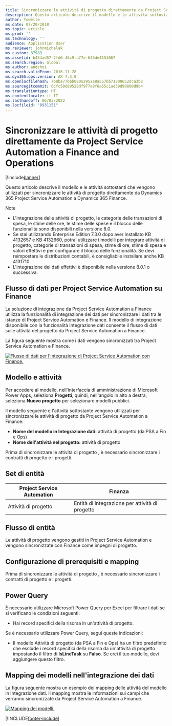```yaml
---
title: Sincronizzare le attività di progetto direttamente da Project Service Automation a Finance and Operations
description: Questo articolo descrive il modello e le attività sottostanti che vengono utilizzati per sincronizzare le attività di progetto direttamente da Microsoft Dynamics 365 Project Service Automation a Dynamics 365 Finance.
author: Yowelle
ms.date: 07/20/2018
ms.topic: article
ms.prod: ''
ms.technology: ''
audience: Application User
ms.reviewer: johnmichalak
ms.custom: 87983
ms.assetid: b454ad57-2fd6-46c9-a77e-646de4153067
ms.search.region: Global
ms.author: andchoi
ms.search.validFrom: 2016-11-28
ms.dyn365.ops.version: AX 7.3.0
ms.openlocfilehash: 7b8ba77bbb08052952a8a557bb71300652dca3b2
ms.sourcegitcommit: 6cfc50d89528df977a8f6a55c1ad39d99800d9b4
ms.translationtype: HT
ms.contentlocale: it-IT
ms.lasthandoff: 06/03/2022
ms.locfileid: "8931151"
---
```

# <a name="synchronize-project-tasks-directly-from-project-service-automation-to-finance-and-operations"></a>Sincronizzare le attività di progetto direttamente da Project Service Automation a Finance and Operations

[!include[banner](../includes/banner.md)]

Questo articolo descrive il modello e le attività sottostanti che vengono utilizzati per sincronizzare le attività di progetto direttamente da Dynamics 365 Project Service Automation a Dynamics 365 Finance.

> [!NOTE]
> - L'integrazione delle attività di progetto, le categorie delle transazioni di spesa, le stime delle ore, le stime delle spese e il blocco delle funzionalità sono disponibili nella versione 8.0.
> - Se stai utilizzando Enterprise Edition 7.3.0 dopo aver installato KB 4132657 e KB 4132660, potrai utilizzare i modelli per integrare attività di progetto, categorie di transazioni di spesa, stime di ore, stime di spesa e valori effettivi e per configurare il blocco delle funzionalità. Se devi reimpostare le distribuzioni contabili, è consigliabile installare anche KB 4131710.
> - L'integrazione dei dati effettivi è disponibile nella versione 8.0.1 o successiva.

## <a name="data-flow-for-project-service-automation-to-finance"></a>Flusso di dati per Project Service Automation su Finance

La soluzione di integrazione da Project Service Automation a Finance utilizza la funzionalità di integrazione dei dati per sincronizzare i dati tra le istanze di Project Service Automation e Finance. Il modello di integrazione disponibile con la funzionalità Integrazione dati consente il flusso di dati sulle attività del progetto da Project Service Automation a Finance.

La figura seguente mostra come i dati vengono sincronizzati tra Project Service Automation e Finance.

[![Flusso di dati per l'integrazione di Project Service Automation con Finance.](./media/ProjectTasksFlow.png)](./media/ProjectTasksFlow.png)

## <a name="template-and-task"></a>Modello e attività

Per accedere al modello, nell'interfaccia di amministrazione di Microsoft Power Apps, seleziona **Progetti**, quindi, nell'angolo in alto a destra, seleziona **Nuovo progetto** per selezionare modelli pubblici.

Il modello seguente e l'attività sottostante vengono utilizzati per sincronizzare le attività di progetto da Project Service Automation a Finance:

- **Nome del modello in Integrazione dati:** attività di progetto (da PSA a Fin e Ops)
- **Nome dell'attività nel progetto:** attività di progetto

Prima di sincronizzare le attività di progetto , è necessario sincronizzare i contratti di progetto e i progetti.

## <a name="entity-set"></a>Set di entità

| Project Service Automation | Finanza                             |
|----------------------------|-------------------------------------|
| Attività di progetto              | Entità di integrazione per attività di progetto |

## <a name="entity-flow"></a>Flusso di entità

Le attività di progetto vengono gestiti in Project Service Automation e vengono sincronizzate con Finance come impegni di progetto.

## <a name="prerequisites-and-mapping-setup"></a>Configurazione di prerequisiti e mapping

Prima di sincronizzare le attività di progetto , è necessario sincronizzare i contratti di progetto e i progetti.

## <a name="power-query"></a>Power Query

È necessario utilizzare Microsoft Power Query per Excel per filtrare i dati se si verificano le condizioni seguenti:

- Hai record specifici della risorsa in un'attività di progetto.

Se è necessario utilizzare Power Query, segui queste indicazioni:

- Il modello Attività di progetto (da PSA a Fin e Ops) ha un filtro predefinito che esclude i record specifici della risorsa da un'attività di progetto impostando il filtro di **IsLineTask** su **Falso**. Se crei il tuo modello, devi aggiungere questo filtro.

## <a name="template-mapping-in-data-integration"></a>Mapping dei modelli nell'integrazione dei dati

La figura seguente mostra un esempio dei mapping delle attività del modello in Integrazione dati. Il mapping mostra le informazioni sui campi che verranno sincronizzate da Project Service Automation a Finance.

[![Mapping dei modelli.](./media/ProjectTasksMapping.png)](./media/ProjectTasksMapping.png)


[!INCLUDE[footer-include](../includes/footer-banner.md)]